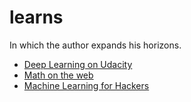 # learns

In which the author expands his horizons.

* [Deep Learning on Udacity](deep-learning-on-udacity/)
* [Math on the web](math-on-the-web/)
* [Machine Learning for Hackers](ml-for-hackers/)
